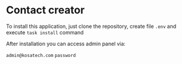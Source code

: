 # Contact creator

To install this application, just clone the repository, create file `.env` and execute `task install` command

After installation you can access admin panel via:

`admin@kosatech.com`
`password`
